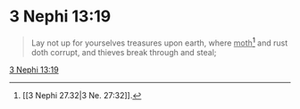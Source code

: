 # 3 Nephi 13:19

> Lay not up for yourselves treasures upon earth, where <u>moth</u>[^a] and rust doth corrupt, and thieves break through and steal;

[3 Nephi 13:19](https://www.churchofjesuschrist.org/study/scriptures/bofm/3-ne/13?lang=eng&id=p19#p19)


[^a]: [[3 Nephi 27.32|3 Ne. 27:32]].  
